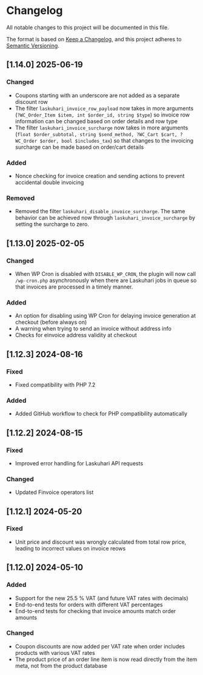 # Changelog

All notable changes to this project will be documented in this file.

The format is based on [Keep a Changelog](https://keepachangelog.com/en/1.1.0/),
and this project adheres to [Semantic Versioning](https://semver.org/spec/v2.0.0.html).

## [1.14.0] 2025-06-19

### Changed

- Coupons starting with an underscore are not added as a separate discount row
- The filter `laskuhari_invoice_row_payload` now takes in more arguments (`?WC_Order_Item $item, int $order_id, string $type`) so invoice row information can be changed based on order details and row type
- The filter `laskuhari_invoice_surcharge` now takes in more arguments (`float $order_subtotal, string $send_method, ?WC_Cart $cart, ?WC_Order $order, bool $includes_tax`) so that changes to the invoicing surcharge can be made based on order/cart details

### Added

- Nonce checking for invoice creation and sending actions to prevent accidental double invoicing

### Removed

- Removed the filter `laskuhari_disable_invoice_surcharge`. The same behavior can be achieved now through `laskuhari_invoice_surcharge` by setting the surcharge to zero.

## [1.13.0] 2025-02-05

### Changed

- When WP Cron is disabled with `DISABLE_WP_CRON`, the plugin will now call `/wp-cron.php` asynchronously when there are Laskuhari jobs in queue so that invoices are processed in a timely manner.

### Added

- An option for disabling using WP Cron for delaying invoice generation at checkout (before always on)
- A warning when trying to send an invoice without address info
- Checks for einvoice address validity at checkout

## [1.12.3] 2024-08-16

### Fixed

- Fixed compatibility with PHP 7.2

### Added

- Added GitHub workflow to check for PHP compatibility automatically

## [1.12.2] 2024-08-15

### Fixed

- Improved error handling for Laskuhari API requests

### Changed

- Updated Finvoice operators list

## [1.12.1] 2024-05-20

### Fixed

- Unit price and discount was wrongly calculated from total row price, leading to incorrect values on invoice reows

## [1.12.0] 2024-05-10

### Added

- Support for the new 25.5 % VAT (and future VAT rates with decimals)
- End-to-end tests for orders with different VAT percentages
- End-to-end tests for checking that invoice amounts match order amounts

### Changed

- Coupon discounts are now added per VAT rate when order includes products with various VAT rates
- The product price of an order line item is now read directly from the item meta, not from the product database
